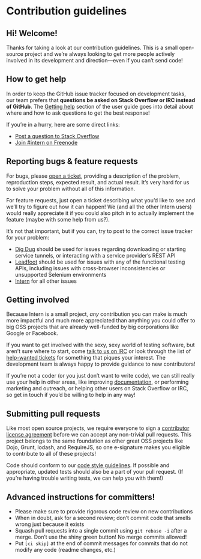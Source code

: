 Contribution guidelines
=======================

## Hi! Welcome!

Thanks for taking a look at our contribution guidelines. This is a small open-source project and we’re always looking
to get more people actively involved in its development and direction—even if you can’t send code!

## How to get help

In order to keep the GitHub issue tracker focused on development tasks, our team prefers that **questions be asked on
Stack Overflow or IRC instead of GitHub**. The [Getting help](https://theintern.github.io/intern/#getting-help) section
of the user guide goes into detail about where and how to ask questions to get the best response!

If you’re in a hurry, here are some direct links:

* [Post a question to Stack Overflow](http://stackoverflow.com/questions/ask?tags=intern)
* [Join #intern on Freenode](https://webchat.freenode.net/?channels=intern)

## Reporting bugs & feature requests

For bugs, please [open a ticket](https://github.com/theintern/intern/issues/new?body=Description:%0A%0ASteps+to+reproduce:%0A%0A1.%20%E2%80%A6%0A2.%20%E2%80%A6%0A3.%20%E2%80%A6%0A%0AExpected%20result:%0AActual%20result:%0A%0AIntern%20version:%0A%0AAny%20additional%20information:),
providing a description of the problem, reproduction steps, expected result, and actual result. It’s very hard for us
to solve your problem without all of this information.

For feature requests, just open a ticket describing what you’d like to see and we’ll try to figure out how it can
happen! We (and all the other Intern users) would really appreciate it if you could also pitch in to actually implement
the feature (maybe with some help from us?).

It’s not that important, but if you can, try to post to the correct issue tracker for your problem:

* [Dig Dug](https://github.com/theintern/digdug/issues) should be used for issues regarding downloading or starting
  service tunnels, or interacting with a service provider’s REST API
* [Leadfoot](https://github.com/theintern/leadfoot/issues) should be used for issues with any of the functional
  testing APIs, including issues with cross-browser inconsistencies or unsupported Selenium environments
* [Intern](https://github.com/theintern/intern/issues) for all other issues

## Getting involved

Because Intern is a small project, *any* contribution you can make is much more impactful and much more appreciated
than anything you could offer to big OSS projects that are already well-funded by big corporations like Google or
Facebook.

If you want to get involved with the sexy, sexy world of testing software, but aren’t sure where to start, come
[talk to us on IRC](irc://irc.freenode.net/intern) or look through the list of
[help-wanted tickets](https://github.com/theintern/intern/labels/help-wanted) for something that piques your interest.
The development team is always happy to provide guidance to new contributors!

If you’re not a coder (or you just don’t want to write code), we can still really use your help in other areas, like
improving [documentation](https://github.com/theintern/intern/tree/gh-pages), or performing marketing and outreach, or
helping other users on Stack Overflow or IRC, so get in touch if you’d be willing to help in any way!

## Submitting pull requests

Like most open source projects, we require everyone to sign a
[contributor license agreement](https://contribute.jquery.org/CLA/) before we can accept any non-trivial
pull requests. This project belongs to the same foundation as other great OSS projects like Dojo, Grunt, lodash, and
RequireJS, so one e-signature makes you eligible to contribute to all of these projects!

Code should conform to our [code style guidelines](https://github.com/sitepen/.jshintrc). If possible and
appropriate, updated tests should also be a part of your pull request. (If you’re having trouble writing tests, we can
help you with them!)

## Advanced instructions for committers!

* Please make sure to provide rigorous code review on new contributions
* When in doubt, ask for a second review; don’t commit code that smells wrong just because it exists
* Squash pull requests into a single commit using `git rebase -i` after a merge. Don’t use the shiny green button!
  No merge commits allowed!
* Put `[ci skip]` at the end of commit messages for commits that do not modify any code (readme changes, etc.)
